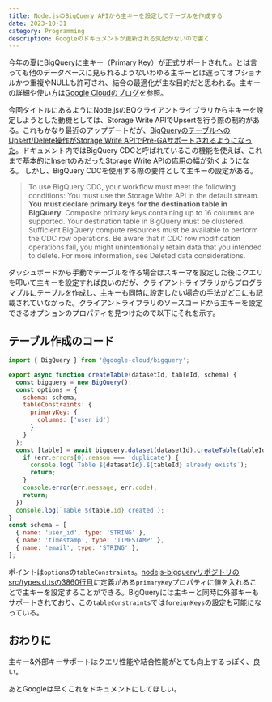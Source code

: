 ```yaml
---
title: Node.jsのBigQuery APIから主キーを設定してテーブルを作成する
date: 2023-10-31
category: Programming
description: Googleのドキュメントが更新される気配がないので書く
---
```


今年の夏にBigQueryに主キー（Primary Key）が正式サポートされた。とは言っても他のデータベースに見られるようないわゆる主キーとは違ってオプショナルかつ重複やNULLも許可され、結合の最適化が主な目的だと思われる。主キーの詳細や使い方は[Google Cloudのブログ](https://cloud.google.com/blog/ja/products/data-analytics/join-optimizations-with-bigquery-primary-and-foreign-keys/)を参照。

今回タイトルにあるようにNode.jsのBQクライアントライブラリから主キーを設定しようとした動機としては、Storage Write APIでUpsertを行う際の制約がある。これもかなり最近のアップデートだが、[BigQueryのテーブルへのUpsert/Delete操作がStorage Write APIでPre-GAサポートされるようになった](https://cloud.google.com/bigquery/docs/change-data-capture)。ドキュメント内ではBigQuery CDCと呼ばれているこの機能を使えば、これまで基本的にInsertのみだったStorage Write APIの応用の幅が効くようになる。
しかし、BigQuery CDCを使用する際の要件として主キーの設定がある。

>To use BigQuery CDC, your workflow must meet the following conditions:
You must use the Storage Write API in the default stream.
**You must declare primary keys for the destination table in BigQuery**. Composite primary keys containing up to 16 columns are supported.
Your destination table in BigQuery must be clustered.
Sufficient BigQuery compute resources must be available to perform the CDC row operations. Be aware that if CDC row modification operations fail, you might unintentionally retain data that you intended to delete. For more information, see Deleted data considerations.

ダッシュボードから手動でテーブルを作る場合はスキーマを設定した後にクエリを叩いて主キーを設定すれば良いのだが、クライアントライブラリからプログラマブルにテーブルを作成し、主キーも同時に設定したい場合の手法がどこにも記載されていなかった。クライアントライブラリのソースコードから主キーを設定できるオプションのプロパティを見つけたので以下にそれを示す。

## テーブル作成のコード
```js
import { BigQuery } from '@google-cloud/bigquery';

export async function createTable(datasetId, tableId, schema) {
  const bigquery = new BigQuery();
  const options = {
    schema: schema,
    tableConstraints: {
      primaryKey: {
        columns: ['user_id']
      }
    }
  };
  const [table] = await bigquery.dataset(datasetId).createTable(tableId, options).catch((err) => {
    if (err.errors[0].reason === 'duplicate') {
      console.log(`Table ${datasetId}.${tableId} already exists`);
      return;
    }
    console.error(err.message, err.code);
    return;
  })
  console.log(`Table ${table.id} created`);
}
const schema = [
  { name: 'user_id', type: 'STRING' },
  { name: 'timestamp', type: 'TIMESTAMP' },
  { name: 'email', type: 'STRING' },
];
```

ポイントは`options`の`tableConstraints`。[nodejs-bigqueryリポジトリのsrc/types.d.tsの3860行目](https://github.com/googleapis/nodejs-bigquery/blob/e73f810e65180dfd8b13bb1bae5410413cb17cc5/src/types.d.ts#L3860)に定義がある`primaryKey`プロパティに値を入れることで主キーを設定することができる。BigQueryには主キーと同時に外部キーもサポートされており、この`tableConstraints`では`foreignKeys`の設定も可能になっている。

## おわりに
主キー&外部キーサポートはクエリ性能や結合性能がとても向上するっぽく、良い。

あとGoogleは早くこれをドキュメントにしてほしい。
